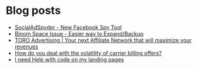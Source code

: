 # Blog posts
<!-- BLOG-POST-LIST:START -->
- [SocialAdSpyder - New Facebook Spy Tool](https://afflift.com/f/threads/socialadspyder-new-facebook-spy-tool.9908/)
- [Binom Space Issue - Easier way to Expand/Backup](https://afflift.com/f/threads/binom-space-issue-easier-way-to-expand-backup.9905/)
- [TORO Advertising | Your next Affiliate Network that will maximize your revenues](https://afflift.com/f/threads/toro-advertising-your-next-affiliate-network-that-will-maximize-your-revenues.7746/)
- [How do you deal with the volatility of carrier billing offers?](https://afflift.com/f/threads/how-do-you-deal-with-the-volatility-of-carrier-billing-offers.9900/)
- [I need Help with code on my landing pages](https://afflift.com/f/threads/i-need-help-with-code-on-my-landing-pages.9907/)
<!-- BLOG-POST-LIST:END -->

